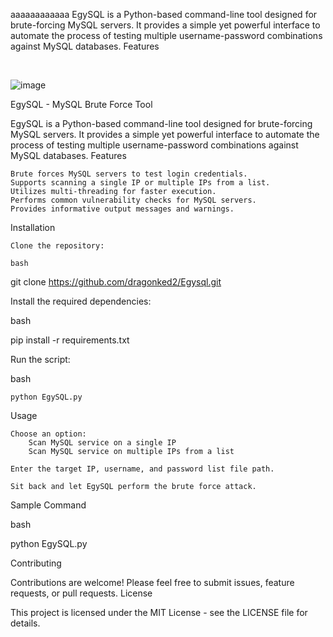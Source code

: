 aaaaaaaaaaaa
EgySQL is a Python-based command-line tool designed for brute-forcing MySQL servers. It provides a simple yet powerful interface to automate the process of testing multiple username-password combinations against MySQL databases.
Features

<br>

![image](https://github.com/dragonked2/Egysql/assets/66541902/90f11cba-9a3d-43c8-8ba8-099669385bbb)


   EgySQL - MySQL Brute Force Tool

EgySQL is a Python-based command-line tool designed for brute-forcing MySQL servers. It provides a simple yet powerful interface to automate the process of testing multiple username-password combinations against MySQL databases.
Features

    Brute forces MySQL servers to test login credentials.
    Supports scanning a single IP or multiple IPs from a list.
    Utilizes multi-threading for faster execution.
    Performs common vulnerability checks for MySQL servers.
    Provides informative output messages and warnings.

Installation

    Clone the repository:

    bash

git clone https://github.com/dragonked2/Egysql.git

Install the required dependencies:

bash

pip install -r requirements.txt

Run the script:

bash

    python EgySQL.py

Usage

    Choose an option:
        Scan MySQL service on a single IP
        Scan MySQL service on multiple IPs from a list

    Enter the target IP, username, and password list file path.

    Sit back and let EgySQL perform the brute force attack.

Sample Command

bash

python EgySQL.py

Contributing

Contributions are welcome! Please feel free to submit issues, feature requests, or pull requests.
License

This project is licensed under the MIT License - see the LICENSE file for details.
